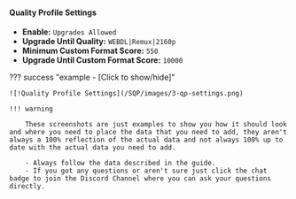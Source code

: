 <!-- markdownlint-disable MD041-->
#### Quality Profile Settings

- **Enable:** `Upgrades Allowed`
- **Upgrade Until Quality:** `WEBDL|Remux|2160p`
- **Minimum Custom Format Score:** `550`
- **Upgrade Until Custom Format Score:** `10000`

??? success "example - [Click to show/hide]"

    ![!Quality Profile Settings](/SQP/images/3-qp-settings.png)

    !!! warning

        These screenshots are just examples to show you how it should look and where you need to place the data that you need to add, they aren't always a 100% reflection of the actual data and not always 100% up to date with the actual data you need to add.

        - Always follow the data described in the guide.
        - If you got any questions or aren't sure just click the chat badge to join the Discord Channel where you can ask your questions directly.
<!-- markdownlint-enable MD041-->
